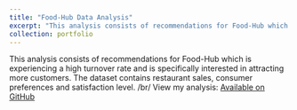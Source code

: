 ```yaml
---
title: "Food-Hub Data Analysis"
excerpt: "This analysis consists of recommendations for Food-Hub which is experiencing a high turnover rate and is specifically interested in attracting more customers."
collection: portfolio
---
```


This analysis consists of recommendations for Food-Hub which is experiencing a high turnover rate and is specifically interested in attracting more customers. The dataset contains restaurant sales, consumer preferences and satisfaction level. /br/
View my analysis: [Available on GitHub](https://github.com/nicolle-chm/FoodHub_Data_Analysis)
